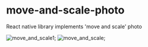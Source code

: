# move-and-scale-photo
React native library implements 'move and scale' photo

![move_and_scale1](https://media.giphy.com/media/l0orZfzIotzwURSXt6/giphy.gif);
![move_and_scale](https://media.giphy.com/media/XfgPzEcq2wSuYgSOI8/giphy.gif);
